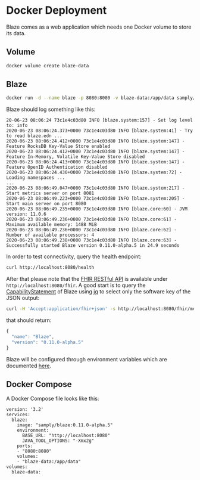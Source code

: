 # Docker Deployment

Blaze comes as a web application which needs one Docker volume to store its data.

## Volume

```bash
docker volume create blaze-data
```

## Blaze

```bash
docker run -d --name blaze -p 8080:8080 -v blaze-data:/app/data samply/blaze:0.11.0-alpha.5
```

Blaze should log something like this:

```text
20-06-23 08:06:24 73c1e4c03d80 INFO [blaze.system:157] - Set log level to: info
2020-06-23 08:06:24.373+0000 73c1e4c03d80 INFO [blaze.system:41] - Try to read blaze.edn ...
2020-06-23 08:06:24.412+0000 73c1e4c03d80 INFO [blaze.system:147] - Feature RocksDB Key-Value Store enabled
2020-06-23 08:06:24.412+0000 73c1e4c03d80 INFO [blaze.system:147] - Feature In-Memory, Volatile Key-Value Store disabled
2020-06-23 08:06:24.413+0000 73c1e4c03d80 INFO [blaze.system:147] - Feature OpenID Authentication disabled
2020-06-23 08:06:24.430+0000 73c1e4c03d80 INFO [blaze.system:72] - Loading namespaces ...
...
2020-06-23 08:06:49.047+0000 73c1e4c03d80 INFO [blaze.system:217] - Start metrics server on port 8081
2020-06-23 08:06:49.223+0000 73c1e4c03d80 INFO [blaze.system:205] - Start main server on port 8080
2020-06-23 08:06:49.235+0000 73c1e4c03d80 INFO [blaze.core:60] - JVM version: 11.0.6
2020-06-23 08:06:49.236+0000 73c1e4c03d80 INFO [blaze.core:61] - Maximum available memory: 1488 MiB
2020-06-23 08:06:49.236+0000 73c1e4c03d80 INFO [blaze.core:62] - Number of available processors: 4
2020-06-23 08:06:49.238+0000 73c1e4c03d80 INFO [blaze.core:63] - Successfully started Blaze version 0.11.0-alpha.5 in 24.9 seconds
```

In order to test connectivity, query the health endpoint:

```bash
curl http://localhost:8080/health
```

After that please note that the [FHIR RESTful API](https://www.hl7.org/fhir/http.html) is available under `http://localhost:8080/fhir`. A good start is to query the [CapabilityStatement](https://www.hl7.org/fhir/capabilitystatement.html) of Blaze using [jq](https://stedolan.github.io/jq/) to select only the software key of the JSON output:

```bash
curl -H 'Accept:application/fhir+json' -s http://localhost:8080/fhir/metadata | jq .software
```

that should return:

```javascript
{
  "name": "Blaze",
  "version": "0.11.0-alpha.5"
}
```

Blaze will be configured through environment variables which are documented [here](environment-variables.md).

## Docker Compose

A Docker Compose file looks like this:

```text
version: '3.2'
services:
  blaze:
    image: "samply/blaze:0.11.0-alpha.5"
    environment:
      BASE_URL: "http://localhost:8080"
      JAVA_TOOL_OPTIONS: "-Xmx2g"
    ports:
    - "8080:8080"
    volumes:
    - "blaze-data:/app/data"
volumes:
  blaze-data:
```

